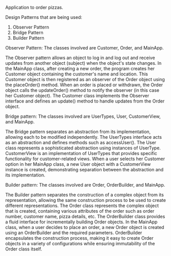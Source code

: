 Application to order pizzas.

Design Patterns that are being used:

1. Observer Pattern
2. Bridge Pattern
3. Builder Pattern

Observer Pattern: The classes involved are Customer, Order, and MainApp.

The Observer pattern allows an object to log in and log out and receive updates from another object (subject) when the object's state changes. 
In the MainApp class, after creating a new order, the program creates her Customer object containing the customer's name and location. 
This Customer object is then registered as an observer of the Order object using the placeOrder() method. When an order is placed or withdrawn, the Order object calls the updateOrder() method to notify the observer (in this case her Customer object). 
The Customer class implements the Observer interface and defines an update() method to handle updates from the Order object.

Bridge pattern: The classes involved are UserTypes, User, CustomerView, and MainApp.

The Bridge pattern separates an abstraction from its implementation, allowing each to be modified independently. 
The UserTypes interface acts as an abstraction and defines methods such as accessUser(). 
The User class represents a sophisticated abstraction using instances of UserType. CustomerView is an implementation of UserTypes that provides specific functionality for customer-related views. 
When a user selects her Customer option in her MainApp class, a new User object with a CustomerView instance is created, demonstrating separation between the abstraction and its implementation.

Builder pattern: The classes involved are Order, OrderBuilder, and MainApp.

The Builder pattern separates the construction of a complex object from its representation, allowing the same construction process to be used to create different representations. 
The Order class represents the complex object that is created, containing various attributes of the order such as order number, customer name, pizza details, etc. 
The OrderBuilder class provides a fluid interface for incrementally building Order objects. In the MainApp class, when a user decides to place an order, a new Order object is created using an OrderBuilder and the required parameters. 
OrderBuilder encapsulates the construction process, making it easy to create Order objects in a variety of configurations while ensuring immutability of the Order class itself.